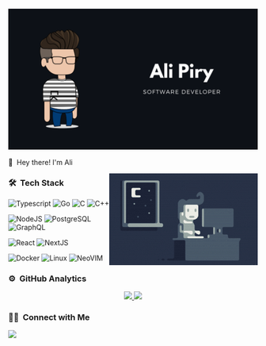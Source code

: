 ![Ali Piry, Software Developer](https://raw.githubusercontent.com/alipiry/alipiry/master/ap-dark.png)

👋 &nbsp;Hey there! I'm Ali

<img alt="Night Coding" src="https://raw.githubusercontent.com/AVS1508/AVS1508/master/assets/Night-Coding.gif" align="right"/>

### 🛠 &nbsp;Tech Stack

![Typescript](https://img.shields.io/badge/-TypeScript-black?style=for-the-badge&logo=typescript&link=https://github.com/alipiry)
![Go](https://img.shields.io/badge/-Go-black?style=for-the-badge&logo=go&link=https://github.com/alipiry)
![C](https://img.shields.io/badge/-C-black?style=for-the-badge&logo=c&link=https://github.com/alipiry)
![C++](https://img.shields.io/badge/-C++-black?style=for-the-badge&logo=c%2B%2B&link=https://github.com/alipiry)

![NodeJS](https://img.shields.io/badge/-NodeJS-black?style=for-the-badge&logo=node.js&link=https://github.com/alipiry)
![PostgreSQL](https://img.shields.io/badge/-PostgreSQL-black?style=for-the-badge&logo=postgresql&link=https://github.com/alipiry)
![GraphQL](https://img.shields.io/badge/-GraphQL-black?style=for-the-badge&logo=graphql&link=https://github.com/alipiry)

![React](https://img.shields.io/badge/-React-black?style=for-the-badge&logo=react&link=https://github.com/alipiry)
![NextJS](https://img.shields.io/badge/-NextJS-black?style=for-the-badge&logo=vercel&link=https://github.com/alipiry)

![Docker](https://img.shields.io/badge/-Docker-black?style=for-the-badge&logo=docker&link=https://github.com/alipiry)
![Linux](https://img.shields.io/badge/-Linux-black?style=for-the-badge&logo=linux&link=https://github.com/alipiry)
![NeoVIM](https://img.shields.io/badge/-Neovim-black?style=for-the-badge&logo=neovim&link=https://github.com/alipiry)

### ⚙️ &nbsp;GitHub Analytics

<p align="center">
  <a href="https://github.com/alipiry">
    <img height="180em" src="https://github-readme-stats-eight-theta.vercel.app/api?username=alipiry&show_icons=true&theme=algolia&include_all_commits=true&count_private=true" />
    <img height="180em" src="https://github-readme-stats-eight-theta.vercel.app/api/top-langs/?username=alipiry&layout=compact&langs_count=8&theme=algolia" />
  </a>
</p>

### 🤝🏻 &nbsp;Connect with Me

<a href="mailto:ali@piry.dev"><img src="https://img.shields.io/badge/-ali@piry.dev-D14836?style=flat&logo=Gmail&logoColor=white" />
